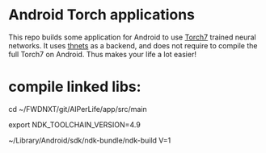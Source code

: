 # Android Torch applications

This repo builds some application for Android to use [Torch7](http://torch.ch/) trained neural networks.
It uses [thnets](https://github.com/mvitez/thnets) as a backend, and does not require to compile the full Torch7 on Android.
Thus makes your life a lot easier!



# compile linked libs:

cd ~/FWDNXT/git/AIPerLife/app/src/main

export NDK_TOOLCHAIN_VERSION=4.9

~/Library/Android/sdk/ndk-bundle/ndk-build V=1

